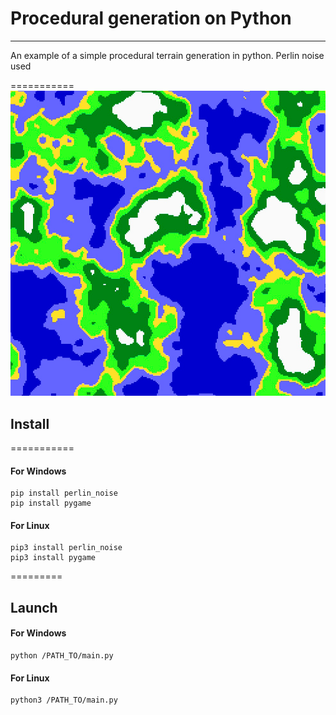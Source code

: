 # Procedural generation on Python
-----------

An example of a simple procedural terrain generation in python. Perlin noise used

===========
![Preview](https://github.com/Lolaperez2020/Procedural_generation_on_Python/blob/main/img/preview.png "icon")

## Install

===========

#### For Windows
```
pip install perlin_noise
pip install pygame
```
#### For Linux
```
pip3 install perlin_noise
pip3 install pygame
```

=========

## Launch
#### For Windows
```
python /PATH_TO/main.py
```
#### For Linux
```
python3 /PATH_TO/main.py
```
